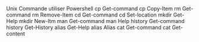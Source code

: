 Unix            Commande utiliser           Powershell
cp              Get-command cp               Copy-Item
rm              Get-command rm               Remove-Item
cd              Get-command cd               Set-location
mkdir           Get-Help mkdir               New-Itm
man             Get-command man              Help
history         Get-command history          Get-History
alias           Get-Help alias               Alias
cat             Get-command cat              Get-content
